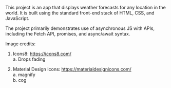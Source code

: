 This project is an app that displays weather forecasts for any location in the world. It is built using the standard front-end stack of HTML, CSS, and JavaScript.

The project primarily demonstrates use of asynchronous JS with APIs, including the Fetch API, promises, and async/await syntax.

Image credits:

1) Icons8: https://icons8.com/  
  a. Drops fading

2) Material Design Icons: https://materialdesignicons.com/  
  a. magnify  
  b. cog
